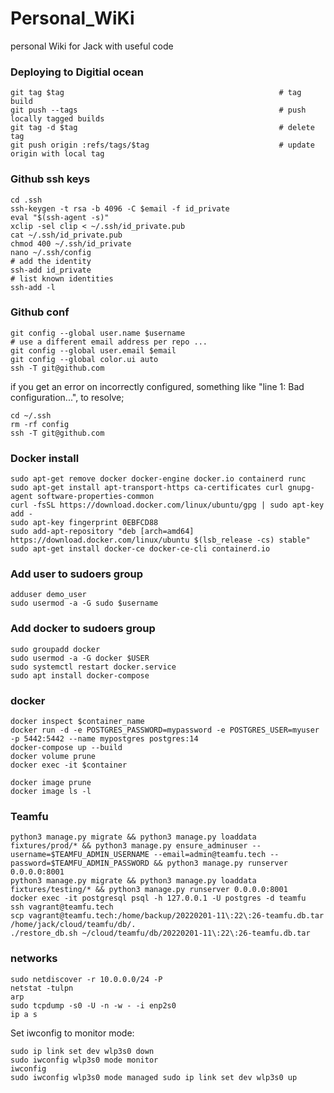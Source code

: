 # Personal_WiKi
personal Wiki for Jack with useful code

### Deploying to Digitial ocean
```shell
git tag $tag                                                # tag build
git push --tags                                             # push locally tagged builds
git tag -d $tag                                             # delete tag
git push origin :refs/tags/$tag                             # update origin with local tag
```

### Github ssh keys

```shell
cd .ssh
ssh-keygen -t rsa -b 4096 -C $email -f id_private
eval "$(ssh-agent -s)"
xclip -sel clip < ~/.ssh/id_private.pub
cat ~/.ssh/id_private.pub
chmod 400 ~/.ssh/id_private
nano ~/.ssh/config
# add the identity
ssh-add id_private
# list known identities
ssh-add -l
```
### Github conf
```shell
git config --global user.name $username
# use a different email address per repo ...
git config --global user.email $email
git config --global color.ui auto
ssh -T git@github.com
```
if you get an error on incorrectly configured, something like "line 1: Bad configuration...",
to resolve;
```shell
cd ~/.ssh
rm -rf config
ssh -T git@github.com
```


### Docker install
```shell
sudo apt-get remove docker docker-engine docker.io containerd runc
sudo apt-get install apt-transport-https ca-certificates curl gnupg-agent software-properties-common
curl -fsSL https://download.docker.com/linux/ubuntu/gpg | sudo apt-key add -
sudo apt-key fingerprint 0EBFCD88
sudo add-apt-repository "deb [arch=amd64] https://download.docker.com/linux/ubuntu $(lsb_release -cs) stable"
sudo apt-get install docker-ce docker-ce-cli containerd.io
```
### Add user to sudoers group
```shell
adduser demo_user
sudo usermod -a -G sudo $username
```
### Add docker to sudoers group
```shell
sudo groupadd docker
sudo usermod -a -G docker $USER
sudo systemctl restart docker.service
sudo apt install docker-compose
```
### docker
```shell
docker inspect $container_name
docker run -d -e POSTGRES_PASSWORD=mypassword -e POSTGRES_USER=myuser -p 5442:5442 --name mypostgres postgres:14
docker-compose up --build
docker volume prune
docker exec -it $container

docker image prune
docker image ls -l
```

### Teamfu
```shell
python3 manage.py migrate && python3 manage.py loaddata fixtures/prod/* && python3 manage.py ensure_adminuser --username=$TEAMFU_ADMIN_USERNAME --email=admin@teamfu.tech --password=$TEAMFU_ADMIN_PASSWORD && python3 manage.py runserver 0.0.0.0:8001
python3 manage.py migrate && python3 manage.py loaddata fixtures/testing/* && python3 manage.py runserver 0.0.0.0:8001
docker exec -it postgresql psql -h 127.0.0.1 -U postgres -d teamfu 
ssh vagrant@teamfu.tech
scp vagrant@teamfu.tech:/home/backup/20220201-11\:22\:26-teamfu.db.tar /home/jack/cloud/teamfu/db/.
./restore_db.sh ~/cloud/teamfu/db/20220201-11\:22\:26-teamfu.db.tar 
```

### networks
```shell
sudo netdiscover -r 10.0.0.0/24 -P
netstat -tulpn
arp
sudo tcpdump -s0 -U -n -w - -i enp2s0
ip a s
```


Set iwconfig to monitor mode:
```shell
sudo ip link set dev wlp3s0 down
sudo iwconfig wlp3s0 mode monitor
iwconfig
sudo iwconfig wlp3s0 mode managed sudo ip link set dev wlp3s0 up
```
